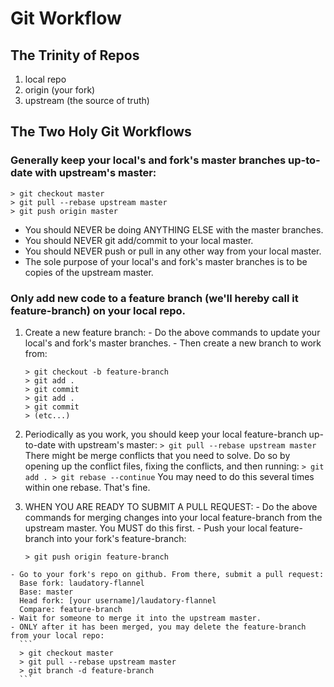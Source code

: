 # Git Workflow

## The Trinity of Repos

1. local repo
1. origin (your fork)
1. upstream (the source of truth)

## The Two Holy Git Workflows

### Generally keep your local's and fork's master branches up-to-date with upstream's master:
  ```
  > git checkout master
  > git pull --rebase upstream master
  > git push origin master
  ```
  
  - You should NEVER be doing ANYTHING ELSE with the master branches.
  - You should NEVER git add/commit to your local master.
  - You should NEVER push or pull in any other way from your local master.
  - The sole purpose of your local's and fork's master branches is to be copies of the upstream master.

### Only add new code to a feature branch (we'll hereby call it feature-branch) on your local repo.
  1. Create a new feature branch:
    - Do the above commands to update your local's and fork's master branches.
    - Then create a new branch to work from:
      ```
      > git checkout -b feature-branch
      > git add .
      > git commit
      > git add .
      > git commit
      > (etc...)
      ```
  1. Periodically as you work, you should keep your local feature-branch up-to-date with upstream's master:
    ```
    > git pull --rebase upstream master
    ```
    There might be merge conflicts that you need to solve. Do so by opening up the conflict files, fixing the conflicts, and then running:
    ```
    > git add .
    > git rebase --continue
    ```
    You may need to do this several times within one rebase. That's fine.

  1. WHEN YOU ARE READY TO SUBMIT A PULL REQUEST:
    - Do the above commands for merging changes into your local feature-branch from the upstream master. You MUST do this first.
    - Push your local feature-branch into your fork's feature-branch:
      ```
      > git push origin feature-branch
      ```
    - Go to your fork's repo on github. From there, submit a pull request:
      Base fork: laudatory-flannel
      Base: master
      Head fork: [your username]/laudatory-flannel
      Compare: feature-branch
    - Wait for someone to merge it into the upstream master.
    - ONLY after it has been merged, you may delete the feature-branch from your local repo:
      ```
      > git checkout master
      > git pull --rebase upstream master
      > git branch -d feature-branch
      ```